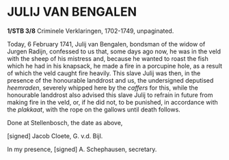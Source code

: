 # JULIJ VAN BENGALEN

**1/STB 3/8** Criminele Verklaringen, 1702-1749, unpaginated.

Today, 6 February 1741, Julij van Bengalen, bondsman of the widow of Jurgen Radijn, confessed to us that, some days ago now, he was in the veld with the sheep of his mistress and, because he wanted to roast the fish which he had in his knapsack, he made a fire in a porcupine hole, as a result of which the veld caught fire heavily. This slave Julij was then, in the presence of the honourable landdrost and us, the undersigned deputised *heemraden*, severely whipped here by the *caffers* for this, while the honourable landdrost also advised this slave Julij to refrain in future from making fire in the veld, or, if he did not, to be punished, in accordance with the *plakkaat*, with the rope on the gallows until death follows.

Done at Stellenbosch, the date as above,

\[signed\] Jacob Cloete, G. v.d. Bijl.

In my presence, \[signed\] A. Schephausen, secretary.